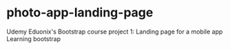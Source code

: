 # photo-app-landing-page
Udemy Eduonix's Bootstrap course project 1: Landing page for a mobile app
Learning bootstrap
